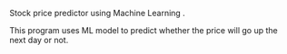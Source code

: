 Stock price predictor using Machine Learning .

This program uses ML model to predict whether the price will go up the next day or not.
